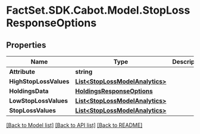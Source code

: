 # FactSet.SDK.Cabot.Model.StopLossResponseOptions

## Properties

Name | Type | Description | Notes
------------ | ------------- | ------------- | -------------
**Attribute** | **string** |  | [optional] 
**HighStopLossValues** | [**List&lt;StopLossModelAnalytics&gt;**](StopLossModelAnalytics.md) |  | [optional] 
**HoldingsData** | [**HoldingsResponseOptions**](HoldingsResponseOptions.md) |  | [optional] 
**LowStopLossValues** | [**List&lt;StopLossModelAnalytics&gt;**](StopLossModelAnalytics.md) |  | [optional] 
**StopLossValues** | [**List&lt;StopLossModelAnalytics&gt;**](StopLossModelAnalytics.md) |  | [optional] 

[[Back to Model list]](../README.md#documentation-for-models) [[Back to API list]](../README.md#documentation-for-api-endpoints) [[Back to README]](../README.md)

